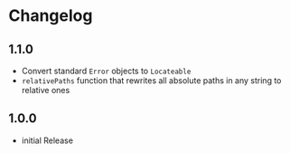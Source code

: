 # Changelog

## 1.1.0

* Convert standard `Error` objects to `Locateable`
* `relativePaths` function that rewrites all absolute paths in any string to
  relative ones

## 1.0.0

* initial Release
